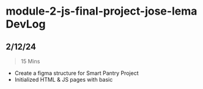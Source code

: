 # module-2-js-final-project-jose-lema DevLog

## 2/12/24
>15 Mins
* Create a figma structure for Smart Pantry Project
* Initialized HTML & JS pages with basic